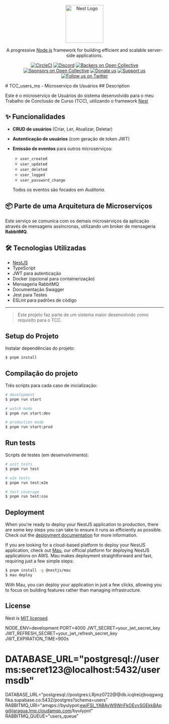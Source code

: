 <p align="center">
  <a href="http://nestjs.com/" target="blank"><img src="https://nestjs.com/img/logo-small.svg" width="120" alt="Nest Logo" /></a>
</p>

[circleci-image]: https://img.shields.io/circleci/build/github/nestjs/nest/master?token=abc123def456
[circleci-url]: https://circleci.com/gh/nestjs/nest

  <p align="center">A progressive <a href="http://nodejs.org" target="_blank">Node.js</a> framework for building efficient and scalable server-side applications.</p>
    <p align="center">
<a href="https://circleci.com/gh/nestjs/nest" target="_blank"><img src="https://img.shields.io/circleci/build/github/nestjs/nest/master" alt="CircleCI" /></a>
<a href="https://discord.gg/G7Qnnhy" target="_blank"><img src="https://img.shields.io/badge/discord-online-brightgreen.svg" alt="Discord"/></a>
<a href="https://opencollective.com/nest#backer" target="_blank"><img src="https://opencollective.com/nest/backers/badge.svg" alt="Backers on Open Collective" /></a>
<a href="https://opencollective.com/nest#sponsor" target="_blank"><img src="https://opencollective.com/nest/sponsors/badge.svg" alt="Sponsors on Open Collective" /></a>
  <a href="https://paypal.me/kamilmysliwiec" target="_blank"><img src="https://img.shields.io/badge/Donate-PayPal-ff3f59.svg" alt="Donate us"/></a>
    <a href="https://opencollective.com/nest#sponsor"  target="_blank"><img src="https://img.shields.io/badge/Support%20us-Open%20Collective-41B883.svg" alt="Support us"></a>
  <a href="https://twitter.com/nestframework" target="_blank"><img src="https://img.shields.io/twitter/follow/nestframework.svg?style=social&label=Follow" alt="Follow us on Twitter"></a>
</p>
  <!--[![Backers on Open Collective](https://opencollective.com/nest/backers/badge.svg)](https://opencollective.com/nest#backer)
  [![Sponsors on Open Collective](https://opencollective.com/nest/sponsors/badge.svg)](https://opencollective.com/nest#sponsor)-->
# TCC_users_ms - Microserviço de Usuários
## Description

Este é o microserviço de Usuários do sistema desenvolvido para o meu Trabalho de Conclusão de Curso (TCC), utilizando o framework [Nest](https://github.com/nestjs/nest)

## ✨ Funcionalidades

- **CRUD de usuários** (Criar, Ler, Atualizar, Deletar)
- **Autenticação de usuários** (com geração de token JWT)
- **Emissão de eventos** para outros microserviços:
  - `user_created`
  - `user_updated`
  - `user_deleted`
  - `user_logged`
  - `user_password_change`
 
  Todos os eventos são focados em *Auditoria*.

## 📦 Parte de uma Arquitetura de Microserviços

Este serviço se comunica com os demais microserviços da aplicação através de mensagens assíncronas, utilizando um broker de mensageria **RabbitMQ**.

## 🛠 Tecnologias Utilizadas

- [NestJS](https://nestjs.com/)
- TypeScript
- JWT para autenticação
- Docker (opcional para containerização)
- Mensageria RabbitMQ
- Documentação Swagger
- Jest para Testes
- ESLint para padrões de código

---

> Este projeto faz parte de um sistema maior desenvolvido como requisito para o TCC.

## Setup do Projeto

Instalar dependências do projeto:
```bash
$ pnpm install
```

## Compilação do projeto

Três scripts para cada caso de inicialização:
```bash
# development
$ pnpm run start

# watch mode
$ pnpm run start:dev

# production mode
$ pnpm run start:prod
```

## Run tests

Scripts de testes (em desenvolvimento):
```bash
# unit tests
$ pnpm run test

# e2e tests
$ pnpm run test:e2e

# test coverage
$ pnpm run test:cov
```

## Deployment

When you're ready to deploy your NestJS application to production, there are some key steps you can take to ensure it runs as efficiently as possible. Check out the [deployment documentation](https://docs.nestjs.com/deployment) for more information.

If you are looking for a cloud-based platform to deploy your NestJS application, check out [Mau](https://mau.nestjs.com), our official platform for deploying NestJS applications on AWS. Mau makes deployment straightforward and fast, requiring just a few simple steps:

```bash
$ pnpm install -g @nestjs/mau
$ mau deploy
```

With Mau, you can deploy your application in just a few clicks, allowing you to focus on building features rather than managing infrastructure.

## License

Nest is [MIT licensed](https://github.com/nestjs/nest/blob/master/LICENSE).

NODE_ENV=development
PORT=4000
JWT_SECRET=your_jwt_secret_key
JWT_REFRESH_SECRET=your_jwt_refresh_secret_key
JWT_EXPIRATION_TIME=900s
# DATABASE_URL="postgresql://userms:secret123@localhost:5432/usermsdb"
DATABASE_URL="postgresql://postgres:LRjmz0722@@db.icqlreizjboqgwxgfika.supabase.co:5432/postgres?schema=users"
RABBITMQ_URI="amqps://byulypot:ewjFSI_YABAyW9WriFkOEvvSGEkkBApg@jaragua.lmq.cloudamqp.com/byulypot"
RABBITMQ_QUEUE="users_queue"
